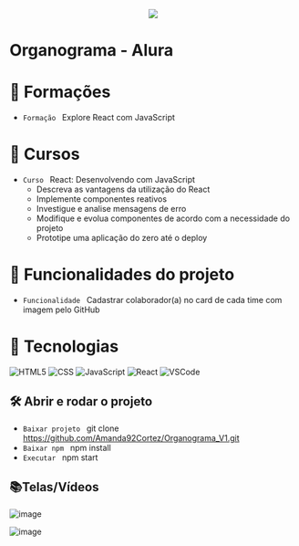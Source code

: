 <p align="center">
   <img src="http://img.shields.io/static/v1?label=STATUS&message=FINALIZADA&color=RED&style=for-the-badge" #vitrinedev/>
</p>

<h1>Organograma - Alura</h1>

# :pushpin: Formações
- `Formação ` Explore React com JavaScript

# :pushpin: Cursos
- `Curso ` React: Desenvolvendo com JavaScript
   - Descreva as vantagens da utilização do React
   - Implemente componentes reativos
   - Investigue e analise mensagens de erro
   - Modifique e evolua componentes de acordo com a necessidade do projeto
   - Prototipe uma aplicação do zero até o deploy

# :hammer: Funcionalidades do projeto
- `Funcionalidade ` Cadastrar colaborador(a) no card de cada time com imagem pelo GitHub

# :bookmark_tabs: Tecnologias
![HTML5](https://img.shields.io/badge/HTML-e06b12?style=for-the-badge&logo=html5&logoColor=white)
![CSS](https://img.shields.io/badge/CSS-1283e0?&style=for-the-badge&logo=css3&logoColor=white)
![JavaScript](https://img.shields.io/badge/JavaScript-F7DF1E?style=for-the-badge&logo=javascript&logoColor=414141)
![React](https://img.shields.io/badge/React-414141?style=for-the-badge&logo=react&logoColor=61DAFB)
![VSCode](https://img.shields.io/badge/-VSCode-007ACC?style=for-the-badge&logo=visual-studio-code&logoColor=white)

## 🛠️ Abrir e rodar o projeto
- `Baixar projeto ` git clone https://github.com/Amanda92Cortez/Organograma_V1.git
- `Baixar npm ` npm install
- `Executar ` npm start

## 📚Telas/Vídeos
![image](https://github.com/Amanda92Cortez/Organograma/assets/19363871/b079e83a-23d2-4a2c-8958-38df2a2ecacc)

![image](https://github.com/Amanda92Cortez/Organograma/assets/19363871/70f31606-e29f-45ea-8161-62dce0385e27)
